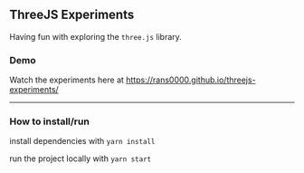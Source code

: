 ## ThreeJS Experiments

Having fun with exploring the `three.js` library.

### Demo

Watch the experiments here at https://rans0000.github.io/threejs-experiments/

---

### How to install/run

install dependencies with `yarn install`

run the project locally with `yarn start`
